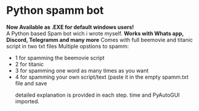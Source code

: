 <h1>Python spamm bot</h1>
<strong>Now Available as .EXE for default windows users!</strong> <br>
A Python based Spam bot wich i wrote myself.
<strong>Works with Whats app, Discord, Telegramm and many more</strong>
Comes with full beemovie and titanic script in two txt files
Multiple opstions to spamm:
<ul>
<li>1 for spamming the beemovie script</li>
<li>2 for titanic</li>
<li>3 for spamming one word as many times as you want </li>
<li>4 for spamming your own script/text (paste it in the empty spamm.txt file and save </li>

detailed explanation is provided in each step.
time and PyAutoGUI imported.
